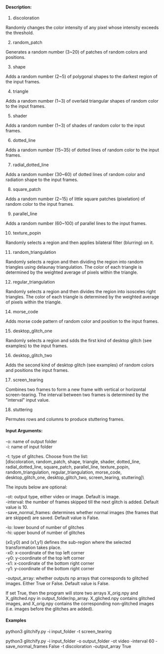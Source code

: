 #### Description:


1. discoloration

Randomly changes the color intensity of any pixel whose intensity exceeds the threshold.

2. random_patch

Generates a random number (3~20) of patches of random colors and positions.

3. shape

Adds a random number (2~5) of polygonal shapes to the darkest region of the input frames.

4. triangle

Adds a random number (1~3) of overlaid triangular shapes of random color to the input frames.

5. shader

Adds a random number (1~3) of shades of random color to the input frames.

6. dotted_line

Adds a random number (15~35) of dotted lines of random color to the input frames.

7. radial_dotted_line

Adds a random number (30~60) of dotted lines of random color and radiation shape to the input frames.

8. square_patch

Adds a random number (2~15) of little square patches (pixelation) of random color to the input frames.

9. parallel_line

Adds a random number (60~100) of parallel lines to the input frames.

10. texture_popin

Randomly selects a region and then applies bilateral filter (blurring) on it.

11. random_triangulation

Randomly selects a region and then dividing the region into random triangles using delaunay triangulation. The color of each triangle is determined by the weighted average of pixels within the triangle.

12. regular_triangulation

Randomly selects a region and then divides the region into isosceles right triangles. The color of each triangle is determined by the weighted average of pixels within the triangle.

14. morse_code

Adds morse code pattern of random color and position to the input frames.


15. desktop_glitch_one

Randomly selects a region and sdds the first kind of desktop glitch (see examples) to the input frames.


16. desktop_glitch_two

Adds the second kind of desktop glitch (see examples) of random colors and positions the input frames.

17. screen_tearing

Combines two frames to form a new frame with vertical or horizontal screen-tearing. The interval between two frames is determined by the "interval" input value.

18. stuttering

Permutes rows and columns to produce stuttering frames.


#### Input Arguments:

-o: name of output folder\
-i: name of input folder

-t: type of glitches.  Choose from the list: \
[discoloration, random_patch, shape, triangle, shader, dotted_line, radial_dotted_line, square_patch, parallel_line, texture_popin, random_triangulation, regular_triangulation, morse_code, desktop_glitch_one, desktop_glitch_two, screen_tearing, stuttering]\


The inputs below are optional:

-ot: output type, either video or image. Default is image.\
-interval: the number of frames skipped till the next glitch is added. Default value is 10.\
-save_normal_frames: determines whether normal images (the frames that are skipped) are saved. Default value is False.

-lo: lower bound of number of glitches\
-hi: upper bound of number of glitches

(x0,y0) and (x1,y1) defines the sub-region where the selected transformation takes place.\
-x0: x-coordinate of the top left corner\
-y0: y-coordinate of the top left corner\
-x1: x-coordinate of the bottom right corner\
-y1: y-coordinate of the bottom right corner

-output_array: whether outputs np arrays that corresponds to glitched images. Either True or False. Default value is False. 

If set True, then the program will store two arrays X_orig.npy and X_glitched.npy in output_folder/np_array. X_gliched.npy contains glitched images, and X_orig.npy contains the corresponding non-glitched images (i.e. images before the glitches are added).


#### Examples

python3 glitchify.py -i input_folder -t screen_tearing

python3 glitchify.py  -i input_folder -o output_folder -ot video  -interval 60  -save_normal_frames False -t discoloration -output_array True





